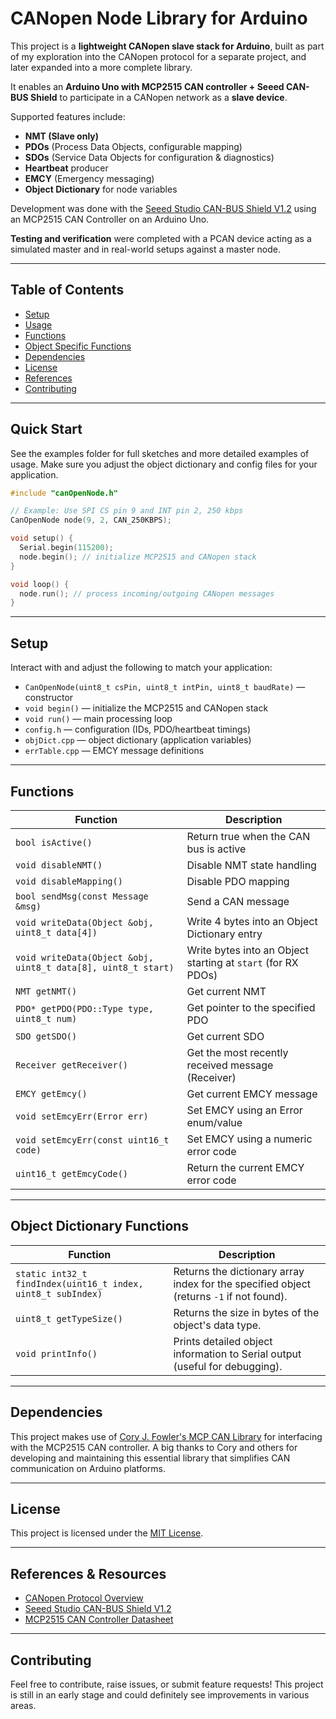 # CANopen Node Library for Arduino

This project is a **lightweight CANopen slave stack for Arduino**, built as part of my exploration into the CANopen protocol for a separate project, and later expanded into a more complete library. 

It enables an **Arduino Uno with MCP2515 CAN controller + Seeed CAN-BUS
Shield** to participate in a CANopen network as a **slave device**.

Supported features include:
- **NMT (Slave only)**
- **PDOs** (Process Data Objects, configurable mapping)
- **SDOs** (Service Data Objects for configuration & diagnostics)
- **Heartbeat** producer
- **EMCY** (Emergency messaging)
- **Object Dictionary** for node variables

Development was done with the [Seeed Studio CAN-BUS Shield V1.2](https://wiki.seeedstudio.com/CAN-BUS_Shield_V1.2/) using an MCP2515 CAN Controller on an Arduino Uno. 

**Testing and verification** were completed with a PCAN device acting as a simulated master and in real-world setups against a master node.

---

## Table of Contents

- [Setup](#setup)
- [Usage](#usage)
- [Functions](#functions)
- [Object Specific Functions](#object-dictionary-functions)
- [Dependencies](#dependencies)
- [License](#license)
- [References](#references--resources)
- [Contributing](#contributing)

---

## Quick Start

See the examples folder for full sketches and more detailed examples of usage. Make sure you adjust the object dictionary and config files for your application.

```cpp
#include "canOpenNode.h"

// Example: Use SPI CS pin 9 and INT pin 2, 250 kbps
CanOpenNode node(9, 2, CAN_250KBPS);

void setup() {
  Serial.begin(115200);
  node.begin(); // initialize MCP2515 and CANopen stack
}

void loop() {
  node.run(); // process incoming/outgoing CANopen messages
}
```

---

## Setup

Interact with and adjust the following to match your application: 

- `CanOpenNode(uint8_t csPin, uint8_t intPin, uint8_t baudRate)` — constructor
- `void begin()` — initialize the MCP2515 and CANopen stack
- `void run()` — main processing loop
- `config.h` — configuration (IDs, PDO/heartbeat timings)
- `objDict.cpp` — object dictionary (application variables)
- `errTable.cpp` — EMCY message definitions

---

## Functions

| Function | Description |
|---|---|
| `bool isActive()` | Return true when the CAN bus is active |
| `void disableNMT()` | Disable NMT state handling |
| `void disableMapping()` | Disable PDO mapping |
| `bool sendMsg(const Message &msg)` | Send a CAN message |
| `void writeData(Object &obj, uint8_t data[4])` | Write 4 bytes into an Object Dictionary entry |
| `void writeData(Object &obj, uint8_t data[8], uint8_t start)` | Write bytes into an Object starting at `start` (for RX PDOs) |
| `NMT getNMT()` | Get current NMT |
| `PDO* getPDO(PDO::Type type, uint8_t num)` | Get pointer to the specified PDO |
| `SDO getSDO()` | Get current SDO |
| `Receiver getReceiver()` | Get the most recently received message (Receiver) |
| `EMCY getEmcy()` | Get current EMCY message |
| `void setEmcyErr(Error err)` | Set EMCY using an Error enum/value |
| `void setEmcyErr(const uint16_t code)` | Set EMCY using a numeric error code |
| `uint16_t getEmcyCode()` | Return the current EMCY error code |

---

## Object Dictionary Functions

| Function | Description |
|---|---|
| `static int32_t findIndex(uint16_t index, uint8_t subIndex)` | Returns the dictionary array index for the specified object (returns `-1` if not found). |
| `uint8_t getTypeSize()` | Returns the size in bytes of the object's data type. |
| `void printInfo()` | Prints detailed object information to Serial output (useful for debugging). |

---

## Dependencies

This project makes use of [Cory J. Fowler's MCP CAN Library](https://github.com/coryjfowler/MCP_CAN_lib) for interfacing with the MCP2515 CAN controller. A big thanks to Cory and others for developing and maintaining this essential library that simplifies CAN communication on Arduino platforms.

---

## License

This project is licensed under the [MIT License](LICENSE).

---

## References & Resources

- [CANopen Protocol Overview](https://www.can-cia.org/can-knowledge/canopen/)
- [Seeed Studio CAN-BUS Shield V1.2](https://wiki.seeedstudio.com/CAN-BUS_Shield_V1.2/)
- [MCP2515 CAN Controller Datasheet](https://ww1.microchip.com/downloads/en/DeviceDoc/MCP2515-Stand-Alone-CAN-Controller-with-SPI-20001801J.pdf)

---

## Contributing

Feel free to contribute, raise issues, or submit feature requests! This project is still in an early stage and could definitely see improvements in various areas. 
